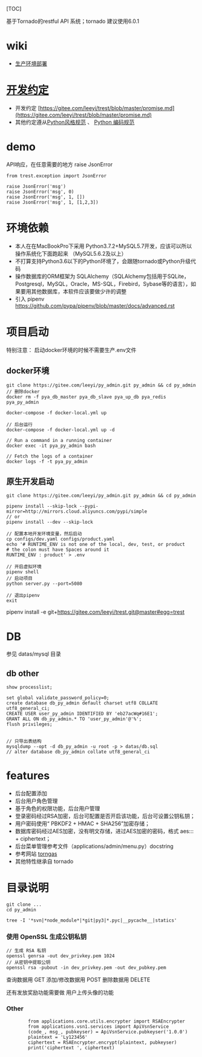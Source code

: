 [TOC]

基于Tornado的restful API 系统；tornado 建议使用6.0.1

# wiki
* [生产环境部署](https://gitee.com/leeyi/py_admin/wikis/%E7%94%9F%E4%BA%A7%E7%8E%AF%E5%A2%83%E9%83%A8%E7%BD%B2?sort_id=403630)

# [开发约定](https://gitee.com/leeyi/trest/blob/master/promise.md)

* 开发约定 [https://gitee.com/leeyi/trest/blob/master/promise.md](https://gitee.com/leeyi/trest/blob/master/promise.md)
* 其他约定遵从[Python风格规范](http://zh-google-styleguide.readthedocs.io/en/latest/google-python-styleguide/python_language_rules/) 、 [Python 编码规范](http://liyangliang.me/posts/2015/08/simple-python-style-guide/)

# demo
API响应，在任意需要的地方 raise JsonError
```
from trest.exception import JsonError

raise JsonError('msg')
raise JsonError('msg', 0)
raise JsonError('msg', 1, [])
raise JsonError('msg', 1, [1,2,3])
```

# 环境依赖
* 本人在在MacBookPro下采用 Python3.7.2+MySQL5.7开发，应该可以所以操作系统化下面跑起来 （MySQL5.6.2及以上）
* 不打算支持Python3.6以下的Python环境了，会跟随tornado或Python升级代码
* 操作数据库的ORM框架为 SQLAlchemy（SQLAlchemy包括用于SQLite，Postgresql，MySQL，Oracle，MS-SQL，Firebird，Sybase等的语言），如果要用其他数据库，本软件应该要做少许的调整
* 引入 pipenv https://github.com/pypa/pipenv/blob/master/docs/advanced.rst

# 项目启动
特别注意： 启动docker环境的时候不需要生产.env文件

## docker环境
```
git clone https://gitee.com/leeyi/py_admin.git py_admin && cd py_admin
// 删除docker
docker rm -f pya_db_master pya_db_slave pya_up_db pya_redis pya_py_admin

docker-compose -f docker-local.yml up

// 后台运行
docker-compose -f docker-local.yml up -d

// Run a command in a running container
docker exec -it pya_py_admin bash

// Fetch the logs of a container
docker logs -f -t pya_py_admin
```

## 原生开发启动
```
git clone https://gitee.com/leeyi/py_admin.git py_admin && cd py_admin

pipenv install --skip-lock --pypi-mirror=http://mirrors.cloud.aliyuncs.com/pypi/simple
// or
pipenv install --dev --skip-lock

// 配置本地开发环境变量，然后启动
cp configs/dev.yaml configs/product.yaml
echo '# RUNTIME_ENV is not one of the local, dev, test, or product
# the colon must have Spaces around it
RUNTIME_ENV : product' > .env

// 开启虚拟环境
pipenv shell
// 启动项目
python server.py --port=5080

// 退出pipenv
exit
```
pipenv install -e git+https://gitee.com/leeyi/trest.git@master#egg=trest

# DB
参见 datas/mysql 目录

## db other
```
show processlist;

set global validate_password_policy=0;
create database db_py_admin default charset utf8 COLLATE utf8_general_ci;
CREATE USER user_py_admin IDENTIFIED BY 'eb27acWq#16E1';
GRANT ALL ON db_py_admin.* TO 'user_py_admin'@'%';
flush privileges;


// 只导出表结构
mysqldump --opt -d db_py_admin -u root -p > datas/db.sql
// alter database db_py_admin collate utf8_general_ci
```
# features
* 后台配置添加
* 后台用户角色管理
* 基于角色的权限功能，后台用户管理
* 登录密码经过RSA加密，后台可配置是否开启该功能，后台可设置公钥私钥；
* 用户密码使用“ PBKDF2 + HMAC + SHA256”加密存储；
* 数据库密码经过AES加密，没有明文存储，进过AES加密的密码，格式 aes::: + ciphertext；
* 后台菜单管理参考文件（applications/admin/menu.py）docstring
* 参考网站 [torngas](https://github.com/mqingyn/torngas)
* 其他特性继承自 tornado

# 目录说明
```
git clone ...
cd py_admin

tree -I '*svn|*node_module*|*git|py3|*.pyc|__pycache__|statics'
```

### 使用 OpenSSL 生成公钥私钥
```
// 生成 RSA 私钥
openssl genrsa -out dev_privkey.pem 1024
// 从密钥中提取公钥
openssl rsa -pubout -in dev_privkey.pem -out dev_pubkey.pem
```

查询数据用 GET
添加/修改数据用 POST
删除数据用 DELETE

还有发放奖励功能需要做
用户上传头像的功能


### Other
```
        from applications.core.utils.encrypter import RSAEncrypter
        from applications.vsn1.services import ApiVsnService
        (code_, msg_, pubkeyser) = ApiVsnService.pubkeyser('1.0.0')
        plaintext = 'Ly123456'
        ciphertext = RSAEncrypter.encrypt(plaintext, pubkeyser)
        print('ciphertext ', ciphertext)
```
